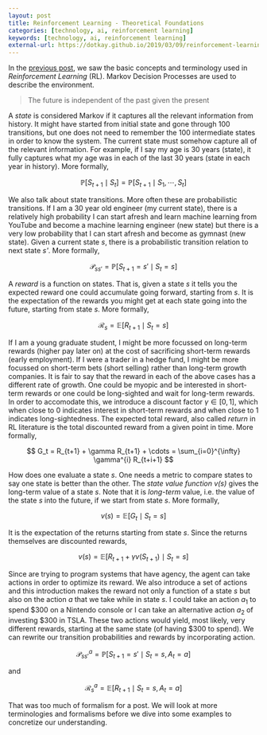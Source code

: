 ```yaml
---
layout: post
title: Reinforcement Learning - Theoretical Foundations
categories: [technology, ai, reinforcement learning]
keywords: [technology, ai, reinforcement learning]
external-url: https://dotkay.github.io/2019/03/09/reinforcement-learning-theory
---
```


In the [previous post](https://dotkay.github.io/2019/03/03/reinforcement-learning), we saw the basic concepts and terminology used in *Reinforcement Learning* (RL). Markov Decision Processes are used to describe the environment. 

> The future is independent of the past given the present

A *state* is considered Markov if it captures all the relevant information from history. It might have started from initial state and gone through 100 transitions, but one does not need to remember the 100 intermediate states in order to know the system. The current state must somehow capture all of the relevant information. For example, if I say my age is 30 years (state), it fully captures what my age was in each of the last 30 years (state in each year in history). More formally, 

$$
  \mathbb{P}[S_{t+1} \mid S_t] = \mathbb{P}[S_{t+1} \mid S_1, \cdots, S_t]
$$

We also talk about state transitions. More often these are probabilistic transitions. If I am a 30 year old engineer (my current state), there is a relatively high probability I can start afresh and learn machine learning from YouTube and become a machine learning engineer (new state) but there is a very low probability that I can start afresh and become as gymnast (new state). Given a current state *s*, there is a probabilistic transition relation to next state *s'*. More formally,

$$
\mathcal{P}_{ss'} = \mathbb{P}[S_{t+1} = s' \mid S_t = s]
$$

A *reward* is a function on states. That is, given a state *s* it tells you the expected reward one could accumulate going forward, starting from *s*. It is the expectation of the rewards you might get at each state going into the future, starting from state *s*. More formally,

$$
\mathcal{R}_s = \mathbb{E}[R_{t+1} \mid S_t = s]
$$

If I am a young graduate student, I might be more focussed on long-term rewards (higher pay later on) at the cost of sacrificing short-term rewards (early employment). If I were a trader in a hedge fund, I might be more focussed on short-term bets (short selling) rather than long-term growth companies. It is fair to say that the reward in each of the above cases has a different rate of growth. One could be myopic and be interested in short-term rewards or one could be long-sighted and wait for long-term rewards. In order to accomodate this, we introduce a discount factor $\gamma \in [0, 1]$, which when close to $0$ indicates interest in short-term rewards and when close to $1$ indicates long-sightedness. The expected total reward, also called *return* in RL literature is the total discounted reward from a given point in time. More formally,

$$
G_t = R_{t+1} + \gamma R_{t+1} + \cdots = \sum_{i=0}^{\infty} \gamma^{i} R_{t+i+1}
$$

How does one evaluate a state *s*. One needs a metric to compare states to say one state is better than the other. The *state value function v(s)* gives the long-term value of a state *s*. Note that it is *long-term* value, i.e. the value of the state *s* into the future, if we start from state *s*. More formally, 

$$
v(s) = \mathbb{E}[G_t \mid S_t = s]
$$

It is the expectation of the returns starting from state *s*. Since the returns themselves are discounted rewards,

$$
v(s) = \mathbb{E}[R_{t+1} + \gamma v(S_{t+1}) \mid S_t = s]
$$

Since are trying to program systems that have agency, the agent can take actions in order to optimize its reward. We also introduce a set of actions and this introduction makes the reward not only a function of a state *s* but also on the action *a* that we take while in state *s*. I could take an action $a_1$ to spend \$300 on a Nintendo console or I can take an alternative action $a_2$ of investing \$300 in TSLA. These two actions would yield, most likely, very different rewards, starting at the same state (of having \$300 to spend). We can rewrite our transition probabilities and rewards by incorporating action.

$$
\mathcal{P}_{ss'}^{a} = \mathbb{P}[S_{t+1} = s' \mid S_t = s, A_t = a]
$$

and 

$$
\mathcal{R}_{s}^{a} = \mathbb{E}[R_{t+1} \mid S_t = s, A_t = a]
$$

That was too much of formalism for a post. We will look at more terminologies and formalisms before we dive into some examples to concretize our understanding.